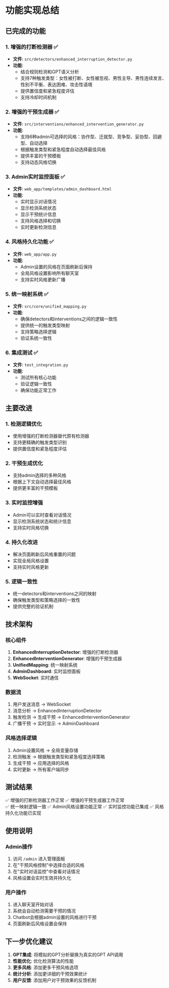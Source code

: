 # 功能实现总结

## 已完成的功能

### 1. 增强的打断检测器 ✅
- **文件**: `src/detectors/enhanced_interruption_detector.py`
- **功能**: 
  - 结合规则检测和GPT语义分析
  - 支持7种触发类型：女性被打断、女性被忽视、男性主导、男性连续发言、性别不平衡、表达困难、攻击性语境
  - 提供置信度和紧急程度评估
  - 支持冷却时间机制

### 2. 增强的干预生成器 ✅
- **文件**: `src/interventions/enhanced_intervention_generator.py`
- **功能**:
  - 支持6种admin可选择的风格：协作型、迁就型、竞争型、妥协型、回避型、自动选择
  - 根据触发类型和紧急程度自动选择最佳风格
  - 提供丰富的干预模板
  - 支持动态风格切换

### 3. Admin实时监控面板 ✅
- **文件**: `web_app/templates/admin_dashboard.html`
- **功能**:
  - 实时显示对话情况
  - 显示检测系统状态
  - 显示干预统计信息
  - 支持风格选择和切换
  - 实时更新检测信息

### 4. 风格持久化功能 ✅
- **文件**: `web_app/app.py`
- **功能**:
  - Admin设置的风格在页面刷新后保持
  - 全局风格设置影响所有聊天室
  - 支持实时风格更新广播

### 5. 统一映射系统 ✅
- **文件**: `src/core/unified_mapping.py`
- **功能**:
  - 确保detectors和interventions之间的逻辑一致性
  - 提供统一的触发类型映射
  - 支持策略选择逻辑
  - 验证系统一致性

### 6. 集成测试 ✅
- **文件**: `test_integration.py`
- **功能**:
  - 测试所有核心功能
  - 验证逻辑一致性
  - 确保功能正常工作

## 主要改进

### 1. 检测逻辑优化
- 使用增强的打断检测器替代原有检测器
- 支持更精确的触发类型识别
- 提供置信度和紧急程度评估

### 2. 干预生成优化
- 支持admin选择的多种风格
- 根据上下文自动选择最佳风格
- 提供更丰富的干预模板

### 3. 实时监控增强
- Admin可以实时查看对话情况
- 显示检测系统状态和统计信息
- 支持实时风格切换

### 4. 持久化改进
- 解决页面刷新后风格重置的问题
- 实现全局风格设置
- 支持实时风格更新

### 5. 逻辑一致性
- 统一detectors和interventions之间的映射
- 确保触发类型和策略选择的一致性
- 提供完整的验证机制

## 技术架构

### 核心组件
1. **EnhancedInterruptionDetector**: 增强的打断检测器
2. **EnhancedInterventionGenerator**: 增强的干预生成器
3. **UnifiedMapping**: 统一映射系统
4. **AdminDashboard**: 实时监控面板
5. **WebSocket**: 实时通信

### 数据流
1. 用户发送消息 → WebSocket
2. 消息分析 → EnhancedInterruptionDetector
3. 触发检测 → 生成干预 → EnhancedInterventionGenerator
4. 广播干预 → 实时显示 → AdminDashboard

### 风格选择逻辑
1. Admin设置风格 → 全局变量存储
2. 检测触发 → 根据触发类型和紧急程度选择策略
3. 生成干预 → 应用选择的风格
4. 实时更新 → 所有客户端同步

## 测试结果

✅ 增强的打断检测器工作正常
✅ 增强的干预生成器工作正常  
✅ 统一映射逻辑一致
✅ Admin风格设置功能正常
✅ 实时监控功能已集成
✅ 风格持久化功能已实现

## 使用说明

### Admin操作
1. 访问 `/admin` 进入管理面板
2. 在"干预风格控制"中选择合适的风格
3. 在"实时对话监控"中查看对话情况
4. 风格设置会实时生效并持久化

### 用户操作
1. 进入聊天室开始对话
2. 系统会自动检测需要干预的情况
3. Chatbot会根据admin设置的风格进行干预
4. 页面刷新后风格设置会保持

## 下一步优化建议

1. **GPT集成**: 将模拟的GPT分析替换为真实的GPT API调用
2. **性能优化**: 优化检测算法的性能
3. **更多风格**: 添加更多干预风格选项
4. **统计分析**: 添加更详细的干预效果统计
5. **用户反馈**: 添加用户对干预效果的反馈机制 
